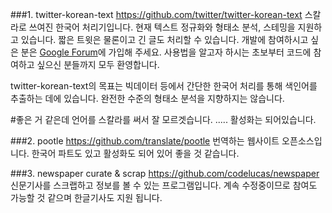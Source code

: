 ###1. twitter-korean-text
https://github.com/twitter/twitter-korean-text
스칼라로 쓰여진 한국어 처리기입니다. 현재 텍스트 정규화와 형태소 분석, 스테밍을 지원하고 있습니다. 짧은 트윗은 물론이고 긴 글도 처리할 수 있습니다. 개발에 참여하시고 싶은 분은 [Google Forum](https://groups.google.com/forum/#!forum/twitter-korean-text)에 가입해 주세요. 사용법을 알고자 하시는 초보부터 코드에 참여하고 싶으신 분들까지 모두 환영합니다. 

twitter-korean-text의 목표는 빅데이터 등에서 간단한 한국어 처리를 통해 색인어를 추출하는 데에 있습니다. 완전한 수준의 형태소 분석을 지향하지는 않습니다.

#좋은 거 같은데 언어를 스칼라를 써서 잘 모르겟습니다. ..... 활성화는 되어있습니다.

###2. pootle 
https://github.com/translate/pootle
번역하는 웹사이트 오픈소스입니다. 
한국어 파트도 있고 활성화도 되어 있어 좋을 것 같습니다.

###3. newspaper curate & scrap 
https://github.com/codelucas/newspaper
신문기사를 스크랩하고 정보를 볼 수 있는 프로그램입니다.
계속 수정중이므로 참여도 가능할 것 같으며 한글기사도 지원 됩니다. 
